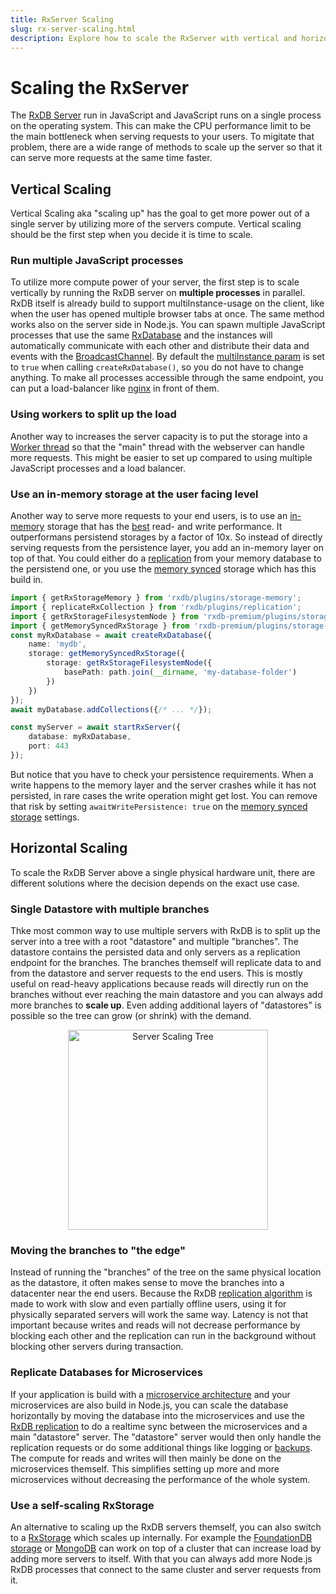 ```yaml
---
title: RxServer Scaling
slug: rx-server-scaling.html
description: Explore how to scale the RxServer with vertical and horizontal methods, including multiple processes, worker threads, in-memory storage, and replication strategies for enhanced performance.
---
```



# Scaling the RxServer

The [RxDB Server](./rx-server.md) run in JavaScript and JavaScript runs on a single process on the operating system. This can make the CPU performance limit to be the main bottleneck when serving requests to your users. To migitate that problem, there are a wide range of methods to scale up the server so that it can serve more requests at the same time faster.


## Vertical Scaling

Vertical Scaling aka "scaling up" has the goal to get more power out of a single server by utilizing more of the servers compute. Vertical scaling should be the first step when you decide it is time to scale.

### Run multiple JavaScript processes
To utilize more compute power of your server, the first step is to scale vertically by running the RxDB server on **multiple processes** in parallel.
RxDB itself is already build to support multiInstance-usage on the client, like when the user has opened multiple browser tabs at once. The same method works also on the server side in Node.js. You can spawn multiple JavaScript processes that use the same [RxDatabase](./rx-database.md) and the instances will automatically communicate with each other and distribute their data and events with the [BroadcastChannel](https://github.com/pubkey/broadcast-channel).
By default the [multiInstance param](./rx-database.md#multiinstance) is set to `true` when calling `createRxDatabase()`, so you do not have to change anything. To make all processes accessible through the same endpoint, you can put a load-balancer like [nginx](https://nginx.org/en/docs/http/load_balancing.html) in front of them.


### Using workers to split up the load

Another way to increases the server capacity is to put the storage into a [Worker thread](./rx-storage-worker.md) so that the "main" thread with the webserver can handle more requests. This might be easier to set up compared to using multiple JavaScript processes and a load balancer.

### Use an in-memory storage at the user facing level

Another way to serve more requests to your end users, is to use an [in-memory](./rx-storage-memory.md) storage that has the [best](./rx-storage-performance.md) read- and write performance. It outperformans persistend storages by a factor of 10x.
So instead of directly serving requests from the persistence layer, you add an in-memory layer on top of that. You could either do a [replication](./replication.md) from your memory database to the persistend one, or you use the [memory synced](./rx-storage-memory-synced.md) storage which has this build in.

```ts
import { getRxStorageMemory } from 'rxdb/plugins/storage-memory';
import { replicateRxCollection } from 'rxdb/plugins/replication';
import { getRxStorageFilesystemNode } from 'rxdb-premium/plugins/storage-filesystem-node';
import { getMemorySyncedRxStorage } from 'rxdb-premium/plugins/storage-memory-synced';
const myRxDatabase = await createRxDatabase({
    name: 'mydb',
    storage: getMemorySyncedRxStorage({
        storage: getRxStorageFilesystemNode({
            basePath: path.join(__dirname, 'my-database-folder')
        })
    })
});
await myDatabase.addCollections({/* ... */});

const myServer = await startRxServer({
    database: myRxDatabase,
    port: 443
});
```

But notice that you have to check your persistence requirements. When a write happens to the memory layer and the server crashes while it has not persisted, in rare cases the write operation might get lost. You can remove that risk by setting `awaitWritePersistence: true` on the  [memory synced storage](./rx-storage-memory-synced.md) settings.

## Horizontal Scaling

To scale the RxDB Server above a single physical hardware unit, there are different solutions where the decision depends on the exact use case.

### Single Datastore with multiple branches
Thke most common way to use multiple servers with RxDB is to split up the server into a tree with a root "datastore" and multiple "branches". The datastore contains the persisted data and only servers as a replication endpoint for the branches. The branches themself will replicate data to and from the datastore and server requests to the end users.
This is mostly useful on read-heavy applications because reads will directly run on the branches without ever reaching the main datastore and you can always add more branches to **scale up**. Even adding additional layers of "datastores" is possible so the tree can grow (or shrink) with the demand.

<p align="center">
  <img src="./files/server-scaling-tree.png" alt="Server Scaling Tree" width="320" class="img-padding" />
</p>

### Moving the branches to "the edge"

Instead of running the "branches" of the tree on the same physical location as the datastore, it often makes sense to move the branches into a datacenter near the end users. Because the RxDB [replication algorithm](./replication.md) is made to work with slow and even partially offline users, using it for physically separated servers will work the same way. Latency is not that important because writes and reads will not decrease performance by blocking each other and the replication can run in the background without blocking other servers during transaction.

### Replicate Databases for Microservices

If your application is build with a [microservice architecture](https://en.wikipedia.org/wiki/Microservices) and your microservices are also build in Node.js, you can scale the database horizontally by moving the database into the microservices and use the [RxDB replication](./replication.md) to do a realtime sync between the microservices and a main "datastore" server. The "datastore" server would then only handle the replication requests or do some additional things like logging or [backups](./backup.md). The compute for reads and writes will then mainly be done on the microservices themself. This simplifies setting up more and more microservices without decreasing the performance of the whole system.

### Use a self-scaling RxStorage

An alternative to scaling up the RxDB servers themself, you can also switch to a [RxStorage](./rx-storage.md) which scales up internally. For example the [FoundationDB storage](./rx-storage-foundationdb.md) or [MongoDB](./rx-storage-mongodb.md) can work on top of a cluster that can increase load by adding more servers to itself. With that you can always add more Node.js RxDB processes that connect to the same cluster and server requests from it.
